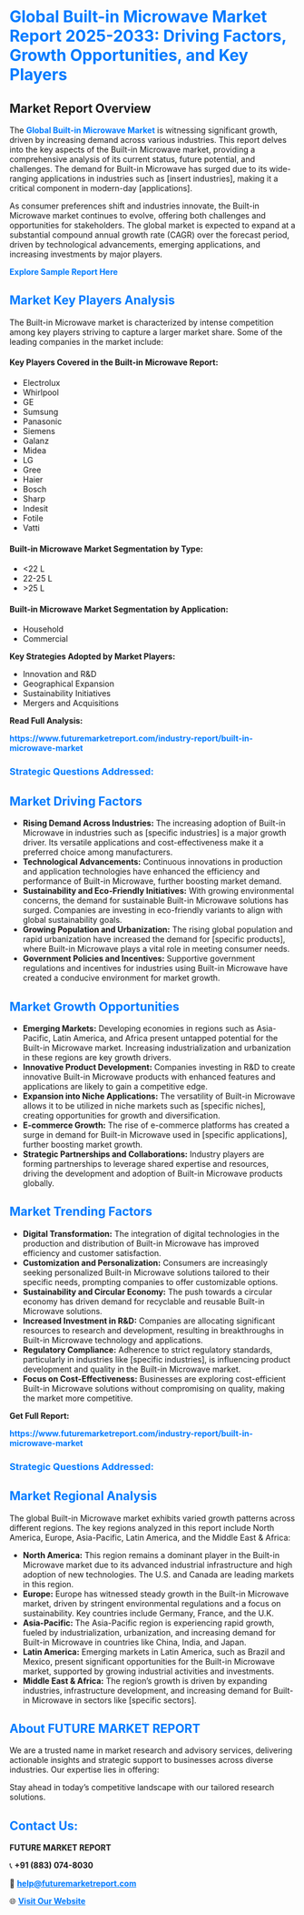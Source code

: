 <h1 style="color: #007BFF;">Global Built-in Microwave Market Report 2025-2033: Driving Factors, Growth Opportunities, and Key Players</h1>

<section id="overview">
<h2>Market Report Overview</h2>
<p>The <a href="https://www.futuremarketreport.com/industry-report/built-in-microwave-market" style="color: #007BFF; text-decoration: none;"><strong>Global Built-in Microwave Market</strong></a> is witnessing significant growth, driven by increasing demand across various industries. This report delves into the key aspects of the Built-in Microwave market, providing a comprehensive analysis of its current status, future potential, and challenges. The demand for Built-in Microwave has surged due to its wide-ranging applications in industries such as [insert industries], making it a critical component in modern-day [applications].</p>
<p>As consumer preferences shift and industries innovate, the Built-in Microwave market continues to evolve, offering both challenges and opportunities for stakeholders. The global market is expected to expand at a substantial compound annual growth rate (CAGR) over the forecast period, driven by technological advancements, emerging applications, and increasing investments by major players.</p>
</section>

<section id="overview">
<p><a href="https://www.futuremarketreport.com/request-sample/reportId=108812" style="color: #007BFF; text-decoration: none;"><strong>Explore Sample Report Here</strong></a></p>
</section>

<section id="key-players">
<h2 style="color: #007BFF;">Market Key Players Analysis</h2>
<p>The Built-in Microwave market is characterized by intense competition among key players striving to capture a larger market share. Some of the leading companies in the market include:</p>
<h4>Key Players Covered in the Built-in Microwave Report:</h4>
<ul><li>Electrolux</li><li>Whirlpool</li><li>GE</li><li>Sumsung</li><li>Panasonic</li><li>Siemens</li><li>Galanz</li><li>Midea</li><li>LG</li><li>Gree</li><li>Haier</li><li>Bosch</li><li>Sharp</li><li>Indesit</li><li>Fotile</li><li>Vatti</li></ul>
<h4>Built-in Microwave Market Segmentation by Type:</h4>
<ul><li>&lt;22 L</li><li>22-25 L</li><li>&gt;25 L</li></ul>

<h4>Built-in Microwave Market Segmentation by Application:</h4>
<ul><li>Household</li><li>Commercial</li></ul>
<p><strong>Key Strategies Adopted by Market Players:</strong></p>
<ul>
<li>Innovation and R&D</li>
<li>Geographical Expansion</li>
<li>Sustainability Initiatives</li>
<li>Mergers and Acquisitions</li>
</ul>
</section>

<section>
<p><strong>Read Full Analysis: </strong></p><a href="https://www.futuremarketreport.com/industry-report/built-in-microwave-market" style="color: #007BFF; text-decoration: none;"><strong>https://www.futuremarketreport.com/industry-report/built-in-microwave-market</strong></a>
<h3 style="color: #007BFF;">Strategic Questions Addressed:</h3>
</section>

<section id="driving-factors">
<h2 style="color: #007BFF;">Market Driving Factors</h2>
<ul>
<li><strong>Rising Demand Across Industries:</strong> The increasing adoption of Built-in Microwave in industries such as [specific industries] is a major growth driver. Its versatile applications and cost-effectiveness make it a preferred choice among manufacturers.</li>
<li><strong>Technological Advancements:</strong> Continuous innovations in production and application technologies have enhanced the efficiency and performance of Built-in Microwave, further boosting market demand.</li>
<li><strong>Sustainability and Eco-Friendly Initiatives:</strong> With growing environmental concerns, the demand for sustainable Built-in Microwave solutions has surged. Companies are investing in eco-friendly variants to align with global sustainability goals.</li>
<li><strong>Growing Population and Urbanization:</strong> The rising global population and rapid urbanization have increased the demand for [specific products], where Built-in Microwave plays a vital role in meeting consumer needs.</li>
<li><strong>Government Policies and Incentives:</strong> Supportive government regulations and incentives for industries using Built-in Microwave have created a conducive environment for market growth.</li>
</ul>
</section>

<section id="growth-opportunities">
<h2 style="color: #007BFF;">Market Growth Opportunities</h2>
<ul>
<li><strong>Emerging Markets:</strong> Developing economies in regions such as Asia-Pacific, Latin America, and Africa present untapped potential for the Built-in Microwave market. Increasing industrialization and urbanization in these regions are key growth drivers.</li>
<li><strong>Innovative Product Development:</strong> Companies investing in R&D to create innovative Built-in Microwave products with enhanced features and applications are likely to gain a competitive edge.</li>
<li><strong>Expansion into Niche Applications:</strong> The versatility of Built-in Microwave allows it to be utilized in niche markets such as [specific niches], creating opportunities for growth and diversification.</li>
<li><strong>E-commerce Growth:</strong> The rise of e-commerce platforms has created a surge in demand for Built-in Microwave used in [specific applications], further boosting market growth.</li>
<li><strong>Strategic Partnerships and Collaborations:</strong> Industry players are forming partnerships to leverage shared expertise and resources, driving the development and adoption of Built-in Microwave products globally.</li>
</ul>
</section>

<section id="trending-factors">
<h2 style="color: #007BFF;">Market Trending Factors</h2>
<ul>
<li><strong>Digital Transformation:</strong> The integration of digital technologies in the production and distribution of Built-in Microwave has improved efficiency and customer satisfaction.</li>
<li><strong>Customization and Personalization:</strong> Consumers are increasingly seeking personalized Built-in Microwave solutions tailored to their specific needs, prompting companies to offer customizable options.</li>
<li><strong>Sustainability and Circular Economy:</strong> The push towards a circular economy has driven demand for recyclable and reusable Built-in Microwave solutions.</li>
<li><strong>Increased Investment in R&D:</strong> Companies are allocating significant resources to research and development, resulting in breakthroughs in Built-in Microwave technology and applications.</li>
<li><strong>Regulatory Compliance:</strong> Adherence to strict regulatory standards, particularly in industries like [specific industries], is influencing product development and quality in the Built-in Microwave market.</li>
<li><strong>Focus on Cost-Effectiveness:</strong> Businesses are exploring cost-efficient Built-in Microwave solutions without compromising on quality, making the market more competitive.</li>
</ul>
</section>

<section>
<p><strong>Get Full Report: </strong></p><a href="https://www.futuremarketreport.com/industry-report/built-in-microwave-market" style="color: #007BFF; text-decoration: none;"><strong>https://www.futuremarketreport.com/industry-report/built-in-microwave-market</strong></a>
<h3 style="color: #007BFF;">Strategic Questions Addressed:</h3>
</section>


<section id="regional-analysis">
<h2 style="color: #007BFF;">Market Regional Analysis</h2>
<p>The global Built-in Microwave market exhibits varied growth patterns across different regions. The key regions analyzed in this report include North America, Europe, Asia-Pacific, Latin America, and the Middle East & Africa:</p>
<ul>
<li><strong>North America:</strong> This region remains a dominant player in the Built-in Microwave market due to its advanced industrial infrastructure and high adoption of new technologies. The U.S. and Canada are leading markets in this region.</li>
<li><strong>Europe:</strong> Europe has witnessed steady growth in the Built-in Microwave market, driven by stringent environmental regulations and a focus on sustainability. Key countries include Germany, France, and the U.K.</li>
<li><strong>Asia-Pacific:</strong> The Asia-Pacific region is experiencing rapid growth, fueled by industrialization, urbanization, and increasing demand for Built-in Microwave in countries like China, India, and Japan.</li>
<li><strong>Latin America:</strong> Emerging markets in Latin America, such as Brazil and Mexico, present significant opportunities for the Built-in Microwave market, supported by growing industrial activities and investments.</li>
<li><strong>Middle East & Africa:</strong> The region’s growth is driven by expanding industries, infrastructure development, and increasing demand for Built-in Microwave in sectors like [specific sectors].</li>
</ul>
</section>

<footer>
<h2 style="color: #007BFF;">About FUTURE MARKET REPORT</h2>
<p>We are a trusted name in market research and advisory services, delivering actionable insights and strategic support to businesses across diverse industries. Our expertise lies in offering:</p>

<p>Stay ahead in today’s competitive landscape with our tailored research solutions.</p>

<h2 style="color: #007BFF;">Contact Us:</h2>
<p><strong>FUTURE MARKET REPORT</strong></p>
<p>📞 <strong>+91 (883) 074-8030</strong></p>
<p>📧 <strong><a href="mailto:help@futuremarketreport.com" style="color: #007BFF;">help@futuremarketreport.com</a></strong></p>
<p>🌐 <strong><a href="https://www.futuremarketreport.com/" style="color: #007BFF;">Visit Our Website</a></strong></p>
</footer>